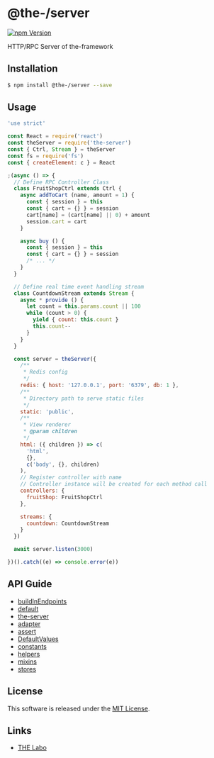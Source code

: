@the-/server
==========

<!---
This file is generated by the-tmpl. Do not update manually.
--->

<!-- Badge Start -->
<a name="badges"></a>

[![npm Version][bd_npm_shield_url]][bd_npm_url]

[bd_repo_url]: https://github.com/the-labo/the-server
[bd_travis_url]: http://travis-ci.org/the-labo/the-server
[bd_travis_shield_url]: http://img.shields.io/travis/the-labo/the-server.svg?style=flat
[bd_travis_com_url]: http://travis-ci.com/the-labo/the-server
[bd_travis_com_shield_url]: https://api.travis-ci.com/the-labo/the-server.svg?token=
[bd_license_url]: https://github.com/the-labo/the-server/blob/master/LICENSE
[bd_npm_url]: http://www.npmjs.org/package/@the-/server
[bd_npm_shield_url]: http://img.shields.io/npm/v/@the-/server.svg?style=flat
[bd_standard_url]: http://standardjs.com/
[bd_standard_shield_url]: https://img.shields.io/badge/code%20style-standard-brightgreen.svg

<!-- Badge End -->


<!-- Description Start -->
<a name="description"></a>

HTTP/RPC Server of the-framework

<!-- Description End -->


<!-- Overview Start -->
<a name="overview"></a>



<!-- Overview End -->


<!-- Sections Start -->
<a name="sections"></a>

<!-- Section from "doc/readme/01.Installation.md.hbs" Start -->

<a name="section-doc-readme-01-installation-md"></a>

Installation
-----

```bash
$ npm install @the-/server --save
```


<!-- Section from "doc/readme/01.Installation.md.hbs" End -->

<!-- Section from "doc/readme/02.Usage.md.hbs" Start -->

<a name="section-doc-readme-02-usage-md"></a>

Usage
---------

```javascript
'use strict'

const React = require('react')
const theServer = require('the-server')
const { Ctrl, Stream } = theServer
const fs = require('fs')
const { createElement: c } = React

;(async () => {
  // Define RPC Controller Class
  class FruitShopCtrl extends Ctrl {
    async addToCart (name, amount = 1) {
      const { session } = this
      const { cart = {} } = session
      cart[name] = (cart[name] || 0) + amount
      session.cart = cart
    }

    async buy () {
      const { session } = this
      const { cart = {} } = session
      /* ... */
    }
  }

  // Define real time event handling stream
  class CountdownStream extends Stream {
    async * provide () {
      let count = this.params.count || 100
      while (count > 0) {
        yield { count: this.count }
        this.count--
      }
    }
  }

  const server = theServer({
    /**
     * Redis config
     */
    redis: { host: '127.0.0.1', port: '6379', db: 1 },
    /**
     * Directory path to serve static files
     */
    static: 'public',
    /**
     * View renderer
     * @param children
     */
    html: ({ children }) => c(
      'html',
      {},
      c('body', {}, children)
    ),
    // Register controller with name
    // Controller instance will be created for each method call
    controllers: {
      fruitShop: FruitShopCtrl
    },

    streams: {
      countdown: CountdownStream
    }
  })

  await server.listen(3000)

})().catch((e) => console.error(e))

```


<!-- Section from "doc/readme/02.Usage.md.hbs" End -->

<!-- Section from "doc/readme/03.API.md.hbs" Start -->

<a name="section-doc-readme-03-api-md"></a>

## API Guide

- [buildInEndpoints](./doc/api/api.md#module_buildInEndpoints)
- [default](./doc/api/api.md#module_default)
- [the-server](./doc/api/api.md#module_the-server)
- [adapter](./doc/api/api.md#module_adapter)
- [assert](./doc/api/api.md#module_assert)
- [DefaultValues](./doc/api/api.md#module_DefaultValues)
- [constants](./doc/api/api.md#module_constants)
- [helpers](./doc/api/api.md#module_helpers)
- [mixins](./doc/api/api.md#module_mixins)
- [stores](./doc/api/api.md#module_stores)


<!-- Section from "doc/readme/03.API.md.hbs" End -->


<!-- Sections Start -->


<!-- LICENSE Start -->
<a name="license"></a>

License
-------
This software is released under the [MIT License](https://github.com/the-labo/the-server/blob/master/LICENSE).

<!-- LICENSE End -->


<!-- Links Start -->
<a name="links"></a>

Links
------

+ [THE Labo][the_labo_url]

[the_labo_url]: https://github.com/the-labo

<!-- Links End -->
